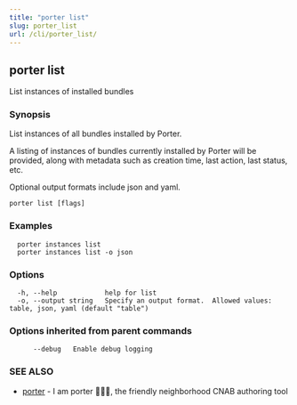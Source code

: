 ```yaml
---
title: "porter list"
slug: porter_list
url: /cli/porter_list/
---
```

## porter list

List instances of installed bundles

### Synopsis

List instances of all bundles installed by Porter.

A listing of instances of bundles currently installed by Porter will be provided, along with metadata such as creation time, last action, last status, etc.

Optional output formats include json and yaml.

```
porter list [flags]
```

### Examples

```
  porter instances list
  porter instances list -o json
```

### Options

```
  -h, --help            help for list
  -o, --output string   Specify an output format.  Allowed values: table, json, yaml (default "table")
```

### Options inherited from parent commands

```
      --debug   Enable debug logging
```

### SEE ALSO

* [porter](/cli/porter/)	 - I am porter 👩🏽‍✈️, the friendly neighborhood CNAB authoring tool

